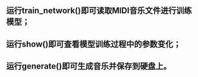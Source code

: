 ## 运行train_network()即可读取MIDI音乐文件进行训练模型； 
## 运行show()即可查看模型训练过程中的参数变化；
## 运行generate()即可生成音乐并保存到硬盘上。
